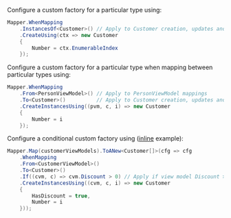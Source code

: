 Configure a custom factory for a particular type using:

```cs
Mapper.WhenMapping
    .InstancesOf<Customer>() // Apply to Customer creation, updates and merges
    .CreateUsing(ctx => new Customer
    {
        Number = ctx.EnumerableIndex
    });
```

Configure a custom factory for a particular type when mapping between particular types using:

```cs
Mapper.WhenMapping
    .From<PersonViewModel>() // Apply to PersonViewModel mappings
    .To<Customer>()          // Apply to Customer creation, updates and merges
    .CreateInstancesUsing((pvm, c, i) => new Customer
    {
        Number = i
    });
```

Configure a conditional custom factory using ([inline](/configuration/Inline) example):

```cs
Mapper.Map(customerViewModels).ToANew<Customer[]>(cfg => cfg
    .WhenMapping
    .From<CustomerViewModel>()
    .To<Customer>()
    .If((cvm, c) => cvm.Discount > 0) // Apply if view model Discount > 0
    .CreateInstancesUsing((cvm, c, i) => new Customer
    {
        HasDiscount = true,
        Number = i
    }));
```